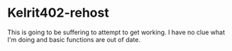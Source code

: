 # Kelrit402-rehost

  This is going to be suffering to attempt to get working.
  I have no clue what I'm doing and basic functions are out of date.
